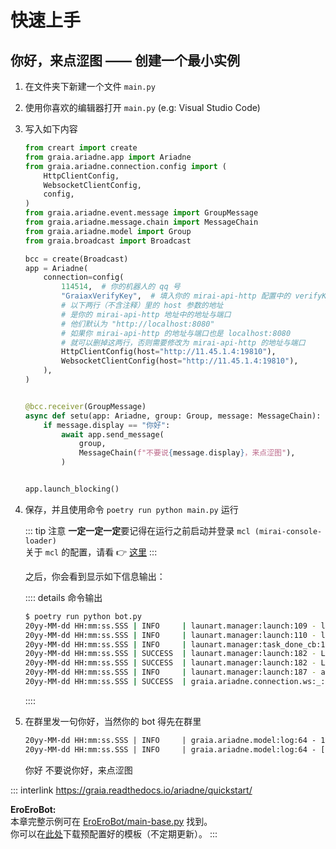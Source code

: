 # 快速上手

<h2>你好，来点涩图 —— 创建一个最小实例</h2>

1. 在文件夹下新建一个文件 `main.py`
2. 使用你喜欢的编辑器打开 `main.py` (e.g: Visual Studio Code)
3. 写入如下内容

   ```python
   from creart import create
   from graia.ariadne.app import Ariadne
   from graia.ariadne.connection.config import (
       HttpClientConfig,
       WebsocketClientConfig,
       config,
   )
   from graia.ariadne.event.message import GroupMessage
   from graia.ariadne.message.chain import MessageChain
   from graia.ariadne.model import Group
   from graia.broadcast import Broadcast

   bcc = create(Broadcast)
   app = Ariadne(
       connection=config(
           114514,  # 你的机器人的 qq 号
           "GraiaxVerifyKey",  # 填入你的 mirai-api-http 配置中的 verifyKey
           # 以下两行（不含注释）里的 host 参数的地址
           # 是你的 mirai-api-http 地址中的地址与端口
           # 他们默认为 "http://localhost:8080"
           # 如果你 mirai-api-http 的地址与端口也是 localhost:8080
           # 就可以删掉这两行，否则需要修改为 mirai-api-http 的地址与端口
           HttpClientConfig(host="http://11.45.1.4:19810"),
           WebsocketClientConfig(host="http://11.45.1.4:19810"),
       ),
   )


   @bcc.receiver(GroupMessage)
   async def setu(app: Ariadne, group: Group, message: MessageChain):
       if message.display == "你好":
           await app.send_message(
               group,
               MessageChain(f"不要说{message.display}，来点涩图"),
           )


   app.launch_blocking()
   ```

4. 保存，并且使用命令 `poetry run python main.py` 运行

   ::: tip 注意
   **一定一定一定**要记得在运行之前启动并登录 `mcl (mirai-console-loader)`  
   关于 `mcl` 的配置，请看 :point_right: [这里](/before/QA.md#_5-关于-mirai-环境)
   :::

   之后，你会看到显示如下信息输出：

   :::: details 命令输出

   ```bash
   $ poetry run python bot.py
   20yy-MM-dd HH:mm:ss.SSS | INFO     | launart.manager:launch:109 - launchable components count: 4
   20yy-MM-dd HH:mm:ss.SSS | INFO     | launart.manager:launch:110 - launch all components as async task...
   20yy-MM-dd HH:mm:ss.SSS | INFO     | launart.manager:task_done_cb:153 - [elizabeth.connection.242679293.http_client_connection] running completed.
   20yy-MM-dd HH:mm:ss.SSS | SUCCESS  | launart.manager:launch:182 - Layer #0:[http.universal_client] preparation completed.
   20yy-MM-dd HH:mm:ss.SSS | SUCCESS  | launart.manager:launch:182 - Layer #2:[elizabeth.service] preparation completed.
   20yy-MM-dd HH:mm:ss.SSS | INFO     | launart.manager:launch:187 - all components prepared, blocking start.
   20yy-MM-dd HH:mm:ss.SSS | SUCCESS  | graia.ariadne.connection.ws:_:56 - Successfully got session key
   ```

   ::::

5. 在群里发一句你好，当然你的 bot 得先在群里

   ```txt
   20yy-MM-dd HH:mm:ss.SSS | INFO     | graia.ariadne.model:log:64 - 1919810: [Graiax(114514)] -> '你好'
   20yy-MM-dd HH:mm:ss.SSS | INFO     | graia.ariadne.model:log:64 - [BOT 1919810] Friend(114514) <- '不要说你好，来点涩图'
   ```

   <ChatWindow title="Graia Framework Community">
      <ChatMsg name="GraiaX" onright>你好</ChatMsg>
      <ChatMsg name="EroEroBot" avatar="/avatar/ero.webp">不要说你好，来点涩图</ChatMsg>
   </ChatWindow>

::: interlink
<https://graia.readthedocs.io/ariadne/quickstart/>

**EroEroBot:**  
本章完整示例可在 [EroEroBot/main-base.py](https://github.com/GraiaCommunity/EroEroBot/blob/master/main-base.py) 找到。  
你可以在[此处](https://github.com/GraiaCommunity/EroEroBot/releases/tag/release)下载预配置好的模板（不定期更新）。
:::
